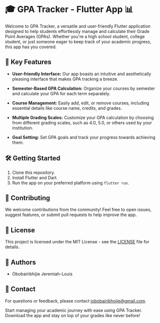 
# 🎓 GPA Tracker - Flutter App 📊

Welcome to GPA Tracker, a versatile and user-friendly Flutter application designed to help students effortlessly manage and calculate their Grade Point Averages (GPAs). Whether you're a high school student, college student, or just someone eager to keep track of your academic progress, this app has you covered.

## 🚀 Key Features

- **User-friendly Interface:** Our app boasts an intuitive and aesthetically pleasing interface that makes GPA tracking a breeze.

- **Semester-Based GPA Calculation:** Organize your courses by semester and calculate your GPA for each term separately.

- **Course Management:** Easily add, edit, or remove courses, including essential details like course name, credits, and grades.

- **Multiple Grading Scales:** Customize your GPA calculation by choosing from different grading scales, such as 4.0, 5.0, or others used by your institution.

- **Goal Setting:** Set GPA goals and track your progress towards achieving them.

## 🛠️ Getting Started

1. Clone this repository.
2. Install Flutter and Dart.
3. Run the app on your preferred platform using `flutter run`.

## 🤝 Contributing

We welcome contributions from the community! Feel free to open issues, suggest features, or submit pull requests to help improve the app.

## 📄 License

This project is licensed under the MIT License - see the [LICENSE](LICENSE) file for details.

## 📝 Authors

- Obobairibhijie Jeremiah-Louis

## 📧 Contact

For questions or feedback, please contact jobobairibhojie@gmail.com.

Start managing your academic journey with ease using GPA Tracker. Download the app and stay on top of your grades like never before!

